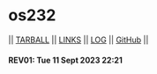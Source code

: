 # os232
|| [TARBALL](https://os.vlsm.org/Log/nandapratama21.tar.bz2.txt) || [LINKS](LINKS/) || [LOG](TXT/mylog.txt) || [GitHub](https://github.com/nandapratama21/os232/) ||

#### REV01: Tue 11 Sept 2023 22:21
